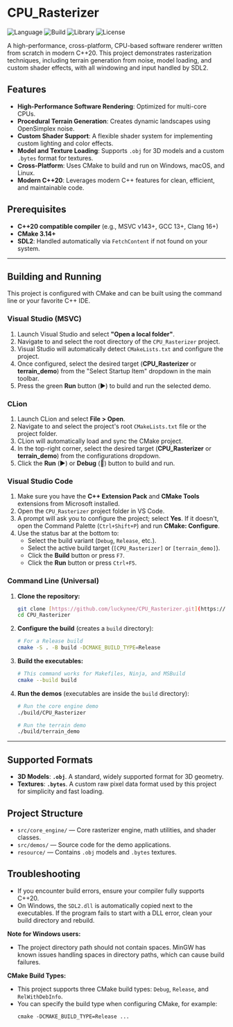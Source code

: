 # CPU_Rasterizer

![Language](https://img.shields.io/badge/Language-C%2B%2B20-blue.svg)
![Build](https://img.shields.io/badge/Build-CMake-red.svg)
![Library](https://img.shields.io/badge/Library-SDL2-brightgreen.svg)
![License](https://img.shields.io/badge/License-MIT-yellow.svg)

A high-performance, cross-platform, CPU-based software renderer written from scratch in modern C++20. This project demonstrates rasterization techniques, including terrain generation from noise, model loading, and custom shader effects, with all windowing and input handled by SDL2.

## Features
-   **High-Performance Software Rendering**: Optimized for multi-core CPUs.
-   **Procedural Terrain Generation**: Creates dynamic landscapes using OpenSimplex noise.
-   **Custom Shader Support**: A flexible shader system for implementing custom lighting and color effects.
-   **Model and Texture Loading**: Supports `.obj` for 3D models and a custom `.bytes` format for textures.
-   **Cross-Platform**: Uses CMake to build and run on Windows, macOS, and Linux.
-   **Modern C++20**: Leverages modern C++ features for clean, efficient, and maintainable code.

## Prerequisites
-   **C++20 compatible compiler** (e.g., MSVC v143+, GCC 13+, Clang 16+)
-   **CMake 3.14+**
-   **SDL2**: Handled automatically via `FetchContent` if not found on your system.

---
## Building and Running
This project is configured with CMake and can be built using the command line or your favorite C++ IDE.

### Visual Studio (MSVC)
1.  Launch Visual Studio and select **"Open a local folder"**.
2.  Navigate to and select the root directory of the `CPU_Rasterizer` project.
3.  Visual Studio will automatically detect `CMakeLists.txt` and configure the project.
4.  Once configured, select the desired target (**CPU_Rasterizer** or **terrain_demo**) from the "Select Startup Item" dropdown in the main toolbar.
5.  Press the green **Run** button (▶️) to build and run the selected demo.

### CLion
1.  Launch CLion and select **File > Open**.
2.  Navigate to and select the project's root `CMakeLists.txt` file or the project folder.
3.  CLion will automatically load and sync the CMake project.
4.  In the top-right corner, select the desired target (**CPU_Rasterizer** or **terrain_demo**) from the configurations dropdown.
5.  Click the **Run** (▶️) or **Debug** (🐞) button to build and run.

### Visual Studio Code
1.  Make sure you have the **C++ Extension Pack** and **CMake Tools** extensions from Microsoft installed.
2.  Open the `CPU_Rasterizer` project folder in VS Code.
3.  A prompt will ask you to configure the project; select **Yes**. If it doesn't, open the Command Palette (`Ctrl+Shift+P`) and run **CMake: Configure**.
4.  Use the status bar at the bottom to:
    -   Select the build variant (`Debug`, `Release`, etc.).
    -   Select the active build target (`[CPU_Rasterizer]` or `[terrain_demo]`).
    -   Click the **Build** button or press `F7`.
    -   Click the **Run** button or press `Ctrl+F5`.

### Command Line (Universal)
1.  **Clone the repository:**
    ```bash
    git clone [https://github.com/luckynee/CPU_Rasterizer.git](https://github.com/luckynee/CPU_Rasterizer.git)
    cd CPU_Rasterizer
    ```
2.  **Configure the build** (creates a `build` directory):
    ```bash
    # For a Release build
    cmake -S . -B build -DCMAKE_BUILD_TYPE=Release
    ```
3.  **Build the executables:**
    ```bash
    # This command works for Makefiles, Ninja, and MSBuild
    cmake --build build
    ```
4.  **Run the demos** (executables are inside the `build` directory):
    ```bash
    # Run the core engine demo
    ./build/CPU_Rasterizer
    
    # Run the terrain demo
    ./build/terrain_demo
    ```

---
## Supported Formats
-   **3D Models**: **`.obj`**. A standard, widely supported format for 3D geometry.
-   **Textures**: **`.bytes`**. A custom raw pixel data format used by this project for simplicity and fast loading.

## Project Structure
-   `src/core_engine/` — Core rasterizer engine, math utilities, and shader classes.
-   `src/demos/` — Source code for the demo applications.
-   `resource/` — Contains `.obj` models and `.bytes` textures.

## Troubleshooting
-   If you encounter build errors, ensure your compiler fully supports C++20.
-   On Windows, the `SDL2.dll` is automatically copied next to the executables. If the program fails to start with a DLL error, clean your build directory and rebuild.

**Note for Windows users:**
- The project directory path should not contain spaces. MinGW has known issues handling spaces in directory paths, which can cause build failures.

**CMake Build Types:**
- This project supports three CMake build types: `Debug`, `Release`, and `RelWithDebInfo`.
- You can specify the build type when configuring CMake, for example:
  ```
  cmake -DCMAKE_BUILD_TYPE=Release ...
  ```
